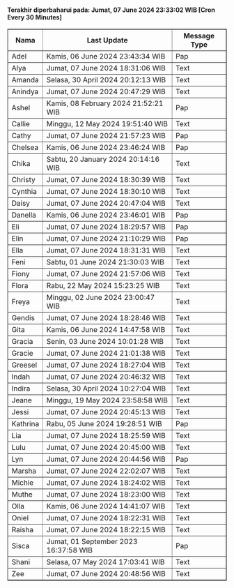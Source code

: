 #### Terakhir diperbaharui pada: Jumat, 07 June 2024 23:33:02 WIB [Cron Every 30 Minutes]

<table border='1'><tr><th>Nama</th><th>Last Update</th><th>Message Type</th></tr><tr><td>Adel</td><td>Kamis, 06 June 2024 23:43:34 WIB</td><td>Pap</td></tr><tr><td>Alya</td><td>Jumat, 07 June 2024 18:31:06 WIB</td><td>Text</td></tr><tr><td>Amanda</td><td>Selasa, 30 April 2024 20:12:13 WIB</td><td>Text</td></tr><tr><td>Anindya</td><td>Jumat, 07 June 2024 20:47:29 WIB</td><td>Text</td></tr><tr><td>Ashel</td><td>Kamis, 08 February 2024 21:52:21 WIB</td><td>Pap</td></tr><tr><td>Callie</td><td>Minggu, 12 May 2024 19:51:40 WIB</td><td>Text</td></tr><tr><td>Cathy</td><td>Jumat, 07 June 2024 21:57:23 WIB</td><td>Pap</td></tr><tr><td>Chelsea</td><td>Kamis, 06 June 2024 23:46:24 WIB</td><td>Pap</td></tr><tr><td>Chika</td><td>Sabtu, 20 January 2024 20:14:16 WIB</td><td>Text</td></tr><tr><td>Christy</td><td>Jumat, 07 June 2024 18:30:39 WIB</td><td>Text</td></tr><tr><td>Cynthia</td><td>Jumat, 07 June 2024 18:30:10 WIB</td><td>Text</td></tr><tr><td>Daisy</td><td>Jumat, 07 June 2024 20:47:04 WIB</td><td>Text</td></tr><tr><td>Danella</td><td>Kamis, 06 June 2024 23:46:01 WIB</td><td>Pap</td></tr><tr><td>Eli</td><td>Jumat, 07 June 2024 18:29:57 WIB</td><td>Pap</td></tr><tr><td>Elin</td><td>Jumat, 07 June 2024 21:10:29 WIB</td><td>Pap</td></tr><tr><td>Ella</td><td>Jumat, 07 June 2024 18:31:31 WIB</td><td>Text</td></tr><tr><td>Feni</td><td>Sabtu, 01 June 2024 21:30:03 WIB</td><td>Text</td></tr><tr><td>Fiony</td><td>Jumat, 07 June 2024 21:57:06 WIB</td><td>Text</td></tr><tr><td>Flora</td><td>Rabu, 22 May 2024 15:23:25 WIB</td><td>Text</td></tr><tr><td>Freya</td><td>Minggu, 02 June 2024 23:00:47 WIB</td><td>Text</td></tr><tr><td>Gendis</td><td>Jumat, 07 June 2024 18:28:46 WIB</td><td>Text</td></tr><tr><td>Gita</td><td>Kamis, 06 June 2024 14:47:58 WIB</td><td>Text</td></tr><tr><td>Gracia</td><td>Senin, 03 June 2024 10:01:28 WIB</td><td>Text</td></tr><tr><td>Gracie</td><td>Jumat, 07 June 2024 21:01:38 WIB</td><td>Text</td></tr><tr><td>Greesel</td><td>Jumat, 07 June 2024 18:27:04 WIB</td><td>Text</td></tr><tr><td>Indah</td><td>Jumat, 07 June 2024 20:46:32 WIB</td><td>Text</td></tr><tr><td>Indira</td><td>Selasa, 30 April 2024 10:27:04 WIB</td><td>Text</td></tr><tr><td>Jeane</td><td>Minggu, 19 May 2024 23:58:58 WIB</td><td>Text</td></tr><tr><td>Jessi</td><td>Jumat, 07 June 2024 20:45:13 WIB</td><td>Text</td></tr><tr><td>Kathrina</td><td>Rabu, 05 June 2024 19:28:51 WIB</td><td>Pap</td></tr><tr><td>Lia</td><td>Jumat, 07 June 2024 18:25:59 WIB</td><td>Text</td></tr><tr><td>Lulu</td><td>Jumat, 07 June 2024 20:45:00 WIB</td><td>Text</td></tr><tr><td>Lyn</td><td>Jumat, 07 June 2024 20:44:56 WIB</td><td>Pap</td></tr><tr><td>Marsha</td><td>Jumat, 07 June 2024 22:02:07 WIB</td><td>Text</td></tr><tr><td>Michie</td><td>Jumat, 07 June 2024 18:24:02 WIB</td><td>Text</td></tr><tr><td>Muthe</td><td>Jumat, 07 June 2024 18:23:00 WIB</td><td>Text</td></tr><tr><td>Olla</td><td>Kamis, 06 June 2024 14:41:07 WIB</td><td>Text</td></tr><tr><td>Oniel</td><td>Jumat, 07 June 2024 18:22:31 WIB</td><td>Text</td></tr><tr><td>Raisha</td><td>Jumat, 07 June 2024 18:22:15 WIB</td><td>Text</td></tr><tr><td>Sisca</td><td>Jumat, 01 September 2023 16:37:58 WIB</td><td>Pap</td></tr><tr><td>Shani</td><td>Selasa, 07 May 2024 17:03:41 WIB</td><td>Text</td></tr><tr><td>Zee</td><td>Jumat, 07 June 2024 20:48:56 WIB</td><td>Text</td></tr></table>
